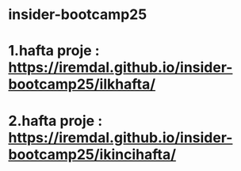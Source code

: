 # insider-bootcamp25

# 1.hafta proje : https://iremdal.github.io/insider-bootcamp25/ilkhafta/
# 2.hafta proje : https://iremdal.github.io/insider-bootcamp25/ikincihafta/
